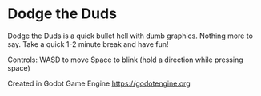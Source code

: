 # Dodge the Duds

Dodge the Duds is a quick bullet hell with dumb graphics. Nothing more to say. Take a quick 1-2 minute break and have fun!

Controls:
WASD to move
Space to blink (hold a direction while pressing space)

Created in Godot Game Engine
https://godotengine.org

